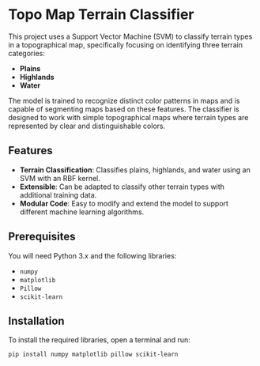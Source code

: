 # Topo Map Terrain Classifier

This project uses a Support Vector Machine (SVM) to classify terrain types in a topographical map, specifically focusing on identifying three terrain categories:

- **Plains**
- **Highlands**
- **Water**

The model is trained to recognize distinct color patterns in maps and is capable of segmenting maps based on these features. The classifier is designed to work with simple topographical maps where terrain types are represented by clear and distinguishable colors.

## Features

- **Terrain Classification**: Classifies plains, highlands, and water using an SVM with an RBF kernel.
- **Extensible**: Can be adapted to classify other terrain types with additional training data.
- **Modular Code**: Easy to modify and extend the model to support different machine learning algorithms.

## Prerequisites

You will need Python 3.x and the following libraries:
- `numpy`
- `matplotlib`
- `Pillow`
- `scikit-learn`

## Installation

To install the required libraries, open a terminal and run:

```bash
pip install numpy matplotlib pillow scikit-learn
